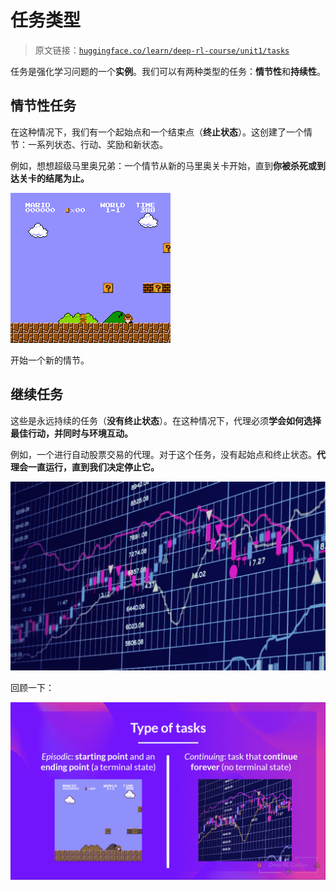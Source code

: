 # 任务类型

> 原文链接：[`huggingface.co/learn/deep-rl-course/unit1/tasks`](https://huggingface.co/learn/deep-rl-course/unit1/tasks)

任务是强化学习问题的一个**实例**。我们可以有两种类型的任务：**情节性**和**持续性**。

## 情节性任务

在这种情况下，我们有一个起始点和一个结束点（**终止状态**）。这创建了一个情节：一系列状态、行动、奖励和新状态。

例如，想想超级马里奥兄弟：一个情节从新的马里奥关卡开始，直到**你被杀死或到达关卡的结尾为止。**

![马里奥](img/f7007613a2e88444f687ee5cdbd82e16.png)

开始一个新的情节。

## 继续任务

这些是永远持续的任务（**没有终止状态**）。在这种情况下，代理必须**学会如何选择最佳行动，并同时与环境互动。**

例如，一个进行自动股票交易的代理。对于这个任务，没有起始点和终止状态。**代理会一直运行，直到我们决定停止它。**

![股市](img/4c47ce3cffa94c15878140fc06b53695.png)

回顾一下：

![任务回顾](img/28c627e993c1e15ed3cc6270a0dd14e1.png)
